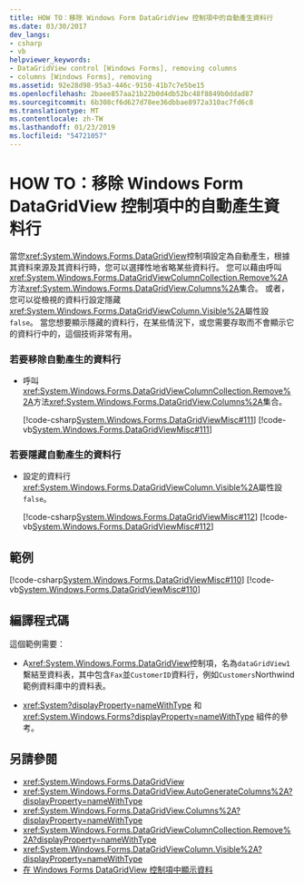 ```yaml
---
title: HOW TO：移除 Windows Form DataGridView 控制項中的自動產生資料行
ms.date: 03/30/2017
dev_langs:
- csharp
- vb
helpviewer_keywords:
- DataGridView control [Windows Forms], removing columns
- columns [Windows Forms], removing
ms.assetid: 92e28d98-95a3-446c-9150-41b7c7e5be15
ms.openlocfilehash: 2baee857aa21b22b0d4db52bc48f8849b0ddad87
ms.sourcegitcommit: 6b308cf6d627d78ee36dbbae8972a310ac7fd6c8
ms.translationtype: MT
ms.contentlocale: zh-TW
ms.lasthandoff: 01/23/2019
ms.locfileid: "54721057"
---
```

# <a name="how-to-remove-autogenerated-columns-from-a-windows-forms-datagridview-control"></a>HOW TO：移除 Windows Form DataGridView 控制項中的自動產生資料行
當您<xref:System.Windows.Forms.DataGridView>控制項設定為自動產生，根據其資料來源及其資料行時，您可以選擇性地省略某些資料行。 您可以藉由呼叫<xref:System.Windows.Forms.DataGridViewColumnCollection.Remove%2A>方法<xref:System.Windows.Forms.DataGridView.Columns%2A>集合。 或者，您可以從檢視的資料行設定隱藏<xref:System.Windows.Forms.DataGridViewColumn.Visible%2A>屬性設`false`。 當您想要顯示隱藏的資料行，在某些情況下，或您需要存取而不會顯示它的資料行中的，這個技術非常有用。  
  
### <a name="to-remove-autogenerated-columns"></a>若要移除自動產生的資料行  
  
-   呼叫<xref:System.Windows.Forms.DataGridViewColumnCollection.Remove%2A>方法<xref:System.Windows.Forms.DataGridView.Columns%2A>集合。  
  
     [!code-csharp[System.Windows.Forms.DataGridViewMisc#111](../../../../samples/snippets/csharp/VS_Snippets_Winforms/System.Windows.Forms.DataGridViewMisc/CS/datagridviewmisc.cs#111)]
     [!code-vb[System.Windows.Forms.DataGridViewMisc#111](../../../../samples/snippets/visualbasic/VS_Snippets_Winforms/System.Windows.Forms.DataGridViewMisc/VB/datagridviewmisc.vb#111)]  
  
### <a name="to-hide-autogenerated-columns"></a>若要隱藏自動產生的資料行  
  
-   設定的資料行<xref:System.Windows.Forms.DataGridViewColumn.Visible%2A>屬性設`false`。  
  
     [!code-csharp[System.Windows.Forms.DataGridViewMisc#112](../../../../samples/snippets/csharp/VS_Snippets_Winforms/System.Windows.Forms.DataGridViewMisc/CS/datagridviewmisc.cs#112)]
     [!code-vb[System.Windows.Forms.DataGridViewMisc#112](../../../../samples/snippets/visualbasic/VS_Snippets_Winforms/System.Windows.Forms.DataGridViewMisc/VB/datagridviewmisc.vb#112)]  
  
## <a name="example"></a>範例  
 [!code-csharp[System.Windows.Forms.DataGridViewMisc#110](../../../../samples/snippets/csharp/VS_Snippets_Winforms/System.Windows.Forms.DataGridViewMisc/CS/datagridviewmisc.cs#110)]
 [!code-vb[System.Windows.Forms.DataGridViewMisc#110](../../../../samples/snippets/visualbasic/VS_Snippets_Winforms/System.Windows.Forms.DataGridViewMisc/VB/datagridviewmisc.vb#110)]  
  
## <a name="compiling-the-code"></a>編譯程式碼  
 這個範例需要：  
  
-   A<xref:System.Windows.Forms.DataGridView>控制項，名為`dataGridView1`繫結至資料表，其中包含`Fax`並`CustomerID`資料行，例如`Customers`Northwind 範例資料庫中的資料表。  
  
-   <xref:System?displayProperty=nameWithType> 和 <xref:System.Windows.Forms?displayProperty=nameWithType> 組件的參考。  
  
## <a name="see-also"></a>另請參閱
- <xref:System.Windows.Forms.DataGridView>
- <xref:System.Windows.Forms.DataGridView.AutoGenerateColumns%2A?displayProperty=nameWithType>
- <xref:System.Windows.Forms.DataGridView.Columns%2A?displayProperty=nameWithType>
- <xref:System.Windows.Forms.DataGridViewColumnCollection.Remove%2A?displayProperty=nameWithType>
- <xref:System.Windows.Forms.DataGridViewColumn.Visible%2A?displayProperty=nameWithType>
- [在 Windows Forms DataGridView 控制項中顯示資料](../../../../docs/framework/winforms/controls/displaying-data-in-the-windows-forms-datagridview-control.md)
